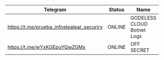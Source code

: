 |Telegram|Status|Name|
| ------ | ------ | ------ |
|https://t.me/prueba_infostealear_securiry|ONLINE| GODELESS CLOUD Botnet Logs|
|https://t.me/wYxKGEpuYQwZGMx|ONLINE| OFF SECRET|
